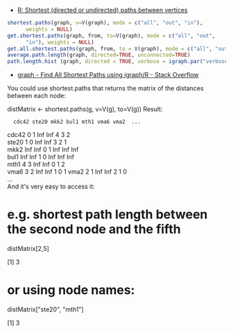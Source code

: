 
* [R: Shortest (directed or undirected) paths between vertices ](http://cneurocvs.rmki.kfki.hu/igraph/doc/R/shortest.paths.html)

```r
shortest.paths(graph, v=V(graph), mode = c("all", "out", "in"),
      weights = NULL)
get.shortest.paths(graph, from, to=V(graph), mode = c("all", "out",
      "in"), weights = NULL)
get.all.shortest.paths(graph, from, to = V(graph), mode = c("all", "out", "in")) 
average.path.length(graph, directed=TRUE, unconnected=TRUE)
path.length.hist (graph, directed = TRUE, verbose = igraph.par("verbose")) 
```


* [graph - Find All Shortest Paths using igraph/R - Stack Overflow ](https://stackoverflow.com/questions/19996444/find-all-shortest-paths-using-igraph-r)

You could use shortest.paths that returns the matrix of the distances between each node:

distMatrix <- shortest.paths(g, v=V(g), to=V(g))
Result:

      cdc42 ste20 mkk2 bul1 mth1 vma6 vma2  ... 
cdc42     0     1  Inf  Inf    4    3    2  
ste20     1     0  Inf  Inf    3    2    1  
mkk2    Inf   Inf    0    1  Inf  Inf  Inf  
bul1    Inf   Inf    1    0  Inf  Inf  Inf  
mth1      4     3  Inf  Inf    0    1    2  
vma6      3     2  Inf  Inf    1    0    1
vma2      2     1  Inf  Inf    2    1    0  
...      
And it's very easy to access it:

# e.g. shortest path length between the second node and the fifth
distMatrix[2,5]
>
[1] 3

# or using node names:
distMatrix["ste20", "mth1"]
>
[1] 3
